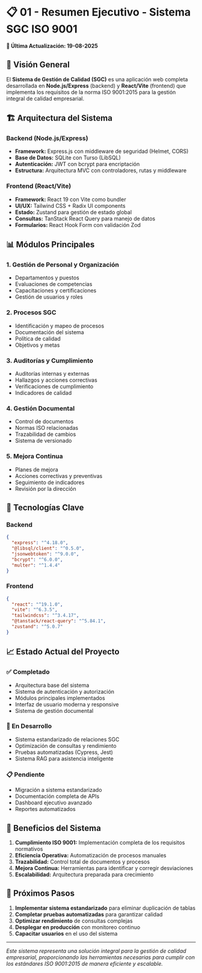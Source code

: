 # 📋 01 - Resumen Ejecutivo - Sistema SGC ISO 9001
**📅 Última Actualización: 19-08-2025**

## 🎯 Visión General

El **Sistema de Gestión de Calidad (SGC)** es una aplicación web completa desarrollada en **Node.js/Express** (backend) y **React/Vite** (frontend) que implementa los requisitos de la norma ISO 9001:2015 para la gestión integral de calidad empresarial.

## 🏗️ Arquitectura del Sistema

### Backend (Node.js/Express)
- **Framework:** Express.js con middleware de seguridad (Helmet, CORS)
- **Base de Datos:** SQLite con Turso (LibSQL)
- **Autenticación:** JWT con bcrypt para encriptación
- **Estructura:** Arquitectura MVC con controladores, rutas y middleware

### Frontend (React/Vite)
- **Framework:** React 19 con Vite como bundler
- **UI/UX:** Tailwind CSS + Radix UI components
- **Estado:** Zustand para gestión de estado global
- **Consultas:** TanStack React Query para manejo de datos
- **Formularios:** React Hook Form con validación Zod

## 📊 Módulos Principales

### 1. **Gestión de Personal y Organización**
- Departamentos y puestos
- Evaluaciones de competencias
- Capacitaciones y certificaciones
- Gestión de usuarios y roles

### 2. **Procesos SGC**
- Identificación y mapeo de procesos
- Documentación del sistema
- Política de calidad
- Objetivos y metas

### 3. **Auditorías y Cumplimiento**
- Auditorías internas y externas
- Hallazgos y acciones correctivas
- Verificaciones de cumplimiento
- Indicadores de calidad

### 4. **Gestión Documental**
- Control de documentos
- Normas ISO relacionadas
- Trazabilidad de cambios
- Sistema de versionado

### 5. **Mejora Continua**
- Planes de mejora
- Acciones correctivas y preventivas
- Seguimiento de indicadores
- Revisión por la dirección

## 🔧 Tecnologías Clave

### Backend
```json
{
  "express": "^4.18.0",
  "@libsql/client": "^0.5.0",
  "jsonwebtoken": "^9.0.0",
  "bcrypt": "^6.0.0",
  "multer": "^1.4.4"
}
```

### Frontend
```json
{
  "react": "^19.1.0",
  "vite": "^6.3.5",
  "tailwindcss": "^3.4.17",
  "@tanstack/react-query": "^5.84.1",
  "zustand": "^5.0.7"
}
```

## 📈 Estado Actual del Proyecto

### ✅ Completado
- Arquitectura base del sistema
- Sistema de autenticación y autorización
- Módulos principales implementados
- Interfaz de usuario moderna y responsive
- Sistema de gestión documental

### 🔄 En Desarrollo
- Sistema estandarizado de relaciones SGC
- Optimización de consultas y rendimiento
- Pruebas automatizadas (Cypress, Jest)
- Sistema RAG para asistencia inteligente

### 📋 Pendiente
- Migración a sistema estandarizado
- Documentación completa de APIs
- Dashboard ejecutivo avanzado
- Reportes automatizados

## 🎯 Beneficios del Sistema

1. **Cumplimiento ISO 9001:** Implementación completa de los requisitos normativos
2. **Eficiencia Operativa:** Automatización de procesos manuales
3. **Trazabilidad:** Control total de documentos y procesos
4. **Mejora Continua:** Herramientas para identificar y corregir desviaciones
5. **Escalabilidad:** Arquitectura preparada para crecimiento

## 🚀 Próximos Pasos

1. **Implementar sistema estandarizado** para eliminar duplicación de tablas
2. **Completar pruebas automatizadas** para garantizar calidad
3. **Optimizar rendimiento** de consultas complejas
4. **Desplegar en producción** con monitoreo continuo
5. **Capacitar usuarios** en el uso del sistema

---

*Este sistema representa una solución integral para la gestión de calidad empresarial, proporcionando las herramientas necesarias para cumplir con los estándares ISO 9001:2015 de manera eficiente y escalable.*
